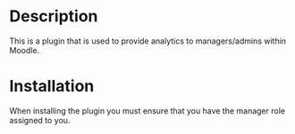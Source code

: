 # Description
This is a plugin that is used to provide analytics to managers/admins within Moodle.

# Installation
When installing the plugin you must ensure that you have the manager role assigned to you.
